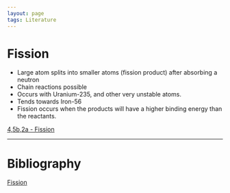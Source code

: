 ```yaml
---
layout: page
tags: Literature 
---
```


# Fission

- Large atom splits into smaller atoms (fission product) after absorbing a neutron
- Chain reactions possible
- Occurs with Uranium-235, and other very unstable atoms.
- Tends towards Iron-56
- Fission occurs when the products will have a higher binding energy than the reactants.

[4,5b,2a - Fission](../3%20Permanent%20Notes/4,5b,2a%20-%20Fission)

---

# Bibliography

[Fission](../4%20Citation%20Notes/Fission)